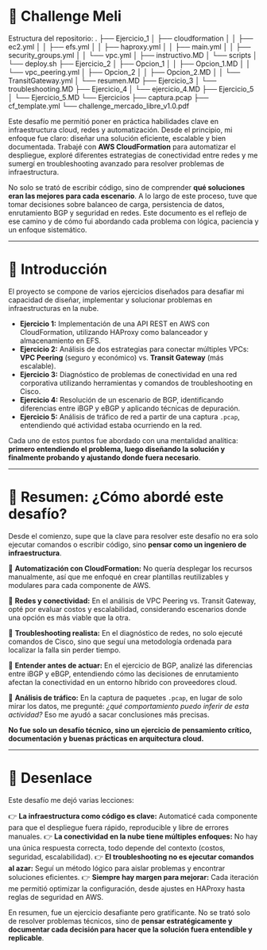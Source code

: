 # 📌 Challenge Meli 
Estructura del repositorio:
.
├── Ejercicio_1
│   ├── cloudformation
│   │   ├── ec2.yml
│   │   ├── efs.yml
│   │   ├── haproxy.yml
│   │   ├── main.yml
│   │   ├── security_groups.yml
│   │   └── vpc.yml
│   ├── instructivo.MD
│   └── scripts
│       └── deploy.sh
├── Ejercicio_2
│   ├── Opcion_1
│   │   ├── Opcion_1.MD
│   │   └── vpc_peering.yml
│   ├── Opcion_2
│   │   ├── Opcion_2.MD
│   │   └── TransitGateway.yml
│   └── resumen.MD
├── Ejercicio_3
│   └── troubleshooting.MD
├── Ejercicio_4
│   └── ejercicio_4.MD
├── Ejercicio_5
│   └── Ejercicio_5.MD
└── Ejercicios
    ├── captura.pcap
    ├── cf_template.yml
    └── challenge_mercado_libre_v1.0.pdf

Este desafío me permitió poner en práctica habilidades clave en infraestructura cloud, redes y automatización. Desde el principio, mi enfoque fue claro: diseñar una solución eficiente, escalable y bien documentada. Trabajé con **AWS CloudFormation** para automatizar el despliegue, exploré diferentes estrategias de conectividad entre redes y me sumergí en troubleshooting avanzado para resolver problemas de infraestructura.

No solo se trató de escribir código, sino de comprender **qué soluciones eran las mejores para cada escenario**. A lo largo de este proceso, tuve que tomar decisiones sobre balanceo de carga, persistencia de datos, enrutamiento BGP y seguridad en redes. Este documento es el reflejo de ese camino y de cómo fui abordando cada problema con lógica, paciencia y un enfoque sistemático.

---

# 📌 Introducción

El proyecto se compone de varios ejercicios diseñados para desafiar mi capacidad de diseñar, implementar y solucionar problemas en infraestructuras en la nube.

- **Ejercicio 1:** Implementación de una API REST en AWS con CloudFormation, utilizando HAProxy como balanceador y almacenamiento en EFS.
- **Ejercicio 2:** Análisis de dos estrategias para conectar múltiples VPCs: **VPC Peering** (seguro y económico) vs. **Transit Gateway** (más escalable).
- **Ejercicio 3:** Diagnóstico de problemas de conectividad en una red corporativa utilizando herramientas y comandos de troubleshooting en Cisco.
- **Ejercicio 4:** Resolución de un escenario de BGP, identificando diferencias entre iBGP y eBGP y aplicando técnicas de depuración.
- **Ejercicio 5:** Análisis de tráfico de red a partir de una captura `.pcap`, entendiendo qué actividad estaba ocurriendo en la red.

Cada uno de estos puntos fue abordado con una mentalidad analítica: **primero entendiendo el problema, luego diseñando la solución y finalmente probando y ajustando donde fuera necesario**.

---

# 📌 Resumen: ¿Cómo abordé este desafío?

Desde el comienzo, supe que la clave para resolver este desafío no era solo ejecutar comandos o escribir código, sino **pensar como un ingeniero de infraestructura**.

🔹 **Automatización con CloudFormation:** No quería desplegar los recursos manualmente, así que me enfoqué en crear plantillas reutilizables y modulares para cada componente de AWS.

🔹 **Redes y conectividad:** En el análisis de VPC Peering vs. Transit Gateway, opté por evaluar costos y escalabilidad, considerando escenarios donde una opción es más viable que la otra.

🔹 **Troubleshooting realista:** En el diagnóstico de redes, no solo ejecuté comandos de Cisco, sino que seguí una metodología ordenada para localizar la falla sin perder tiempo.

🔹 **Entender antes de actuar:** En el ejercicio de BGP, analizé las diferencias entre iBGP y eBGP, entendiendo cómo las decisiones de enrutamiento afectan la conectividad en un entorno híbrido con proveedores cloud.

🔹 **Análisis de tráfico:** En la captura de paquetes `.pcap`, en lugar de solo mirar los datos, me pregunté: *¿qué comportamiento puedo inferir de esta actividad?* Eso me ayudó a sacar conclusiones más precisas.

**No fue solo un desafío técnico, sino un ejercicio de pensamiento crítico, documentación y buenas prácticas en arquitectura cloud.**

---

# 📌 Desenlace

Este desafío me dejó varias lecciones:

👉 **La infraestructura como código es clave:** Automaticé cada componente para que el despliegue fuera rápido, reproducible y libre de errores manuales.
👉 **La conectividad en la nube tiene múltiples enfoques:** No hay una única respuesta correcta, todo depende del contexto (costos, seguridad, escalabilidad).
👉 **El troubleshooting no es ejecutar comandos al azar:** Seguí un método lógico para aislar problemas y encontrar soluciones eficientes.
👉 **Siempre hay margen para mejorar:** Cada iteración me permitió optimizar la configuración, desde ajustes en HAProxy hasta reglas de seguridad en AWS.

En resumen, fue un ejercicio desafiante pero gratificante. No se trató solo de resolver problemas técnicos, sino de **pensar estratégicamente y documentar cada decisión para hacer que la solución fuera entendible y replicable**.